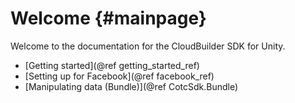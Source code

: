 Welcome {#mainpage}
===========

Welcome to the documentation for the CloudBuilder SDK for Unity.

- [Getting started](@ref getting_started_ref)
- [Setting up for Facebook](@ref facebook_ref)
- [Manipulating data (Bundle)](@ref CotcSdk.Bundle)

